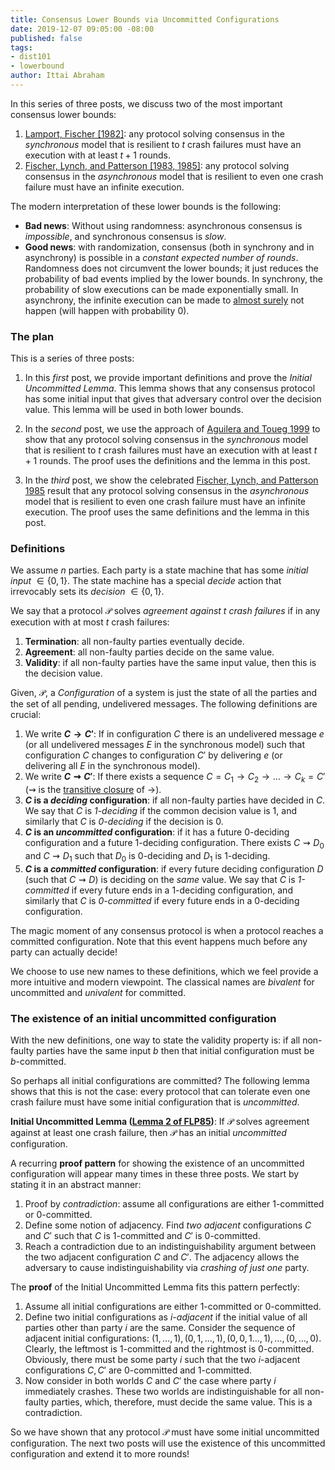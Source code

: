 ```yaml
---
title: Consensus Lower Bounds via Uncommitted Configurations
date: 2019-12-07 09:05:00 -08:00
published: false
tags:
- dist101
- lowerbound
author: Ittai Abraham
---
```


In this series of three posts, we discuss two of the most important consensus lower bounds:
1. [Lamport, Fischer \[1982\]](https://groups.csail.mit.edu/tds/papers/Lynch/jacm85.pdf): any protocol solving consensus in the *synchronous* model that is resilient to $t$ crash failures must have an execution with at least $t+1$ rounds.
2. [Fischer, Lynch, and Patterson \[1983, 1985\]](https://lamport.azurewebsites.net/pubs/trans.pdf): any protocol solving consensus in the *asynchronous* model that is resilient to even one crash failure must have an infinite execution.

The modern interpretation of these lower bounds is the following:
* **Bad news**: Without using randomness: asynchronous consensus is *impossible*, and synchronous consensus is *slow*.
* **Good news**: with randomization, consensus (both in synchrony and in asynchrony) is possible in a *constant expected number of rounds*. Randomness does not circumvent the lower bounds; it just reduces the probability of bad events implied by the lower bounds. In synchrony, the probability of slow executions can be made exponentially small. In asynchrony, the infinite execution can be made to [almost surely](https://en.wikipedia.org/wiki/Almost_surely) not happen (will happen with probability $0$).


### The plan

This is a series of three posts:
1. In this *first* post, we provide important definitions and prove the  *Initial Uncommitted Lemma*. This lemma shows that any consensus protocol has some initial input that gives that adversary control over the decision value. This lemma will be used in both lower bounds.

2. In the *second* post, we use the approach of [Aguilera and Toueg 1999](http://citeseerx.ist.psu.edu/viewdoc/download?doi=10.1.1.22.402&rep=rep1&type=pdf) to show that any protocol solving consensus in the *synchronous* model that is resilient to $t$ crash failures must have an execution with at least $t+1$ rounds. The proof uses the definitions and the lemma in this post.

3. In the *third* post, we show the celebrated [Fischer, Lynch, and Patterson 1985](https://lamport.azurewebsites.net/pubs/trans.pdf) result that any protocol solving consensus in the *asynchronous* model that is resilient to even one crash failure must have an infinite execution. The proof uses the same definitions and the lemma in this post.




### Definitions
We assume $n$ parties. Each party is a state machine that has some *initial input* $\in \{0,1\}$. The state machine has a special *decide* action that irrevocably sets its *decision* $\in \{0,1\}$.

We say that a protocol $\mathcal{P}$ solves *agreement against $t$ crash failures* if in any execution with at most $t$ crash failures:
1. **Termination**: all non-faulty parties eventually decide.
2. **Agreement**: all non-faulty parties decide on the same value.
3. **Validity**: if all non-faulty parties have the same input value, then this is the decision value.



Given, $\mathcal{P}$, a *Configuration* of a system is just the state of all the parties and the set of all pending, undelivered messages. The following definitions are crucial:

1. We write **$C \rightarrow C'$**: If in configuration $C$ there is an undelivered message $e$ (or all undelivered messages $E$ in the synchronous model) such that configuration $C$ changes to configuration $C'$ by delivering $e$ (or delivering all $E$ in the synchronous model).
2. We write **$C \rightsquigarrow C'$**: If there exists a sequence $C = C_1 \rightarrow C_2 \rightarrow \dots \rightarrow C_k=C'$ ($\rightsquigarrow$ is the [transitive closure](https://en.wikipedia.org/wiki/Transitive_closure) of $\rightarrow$).
3. **$C$ is a *deciding* configuration**:  if all non-faulty parties have decided in $C$. We say that $C$ is  *1-deciding* if the common decision value is 1, and similarly that $C$ is *0-deciding* if the decision is 0.
4. **$C$ is an *uncommitted* configuration**:  if it has a future 0-deciding configuration and a future 1-deciding configuration. There exists $C \rightsquigarrow D_0$ and $C \rightsquigarrow D_1$ such that $D_0$ is 0-deciding  and $D_1$ is 1-deciding.
5. **$C$ is a *committed* configuration**: if every future deciding configuration $D$ (such that $C \rightsquigarrow D$) is deciding on the *same* value. We say that $C$ is *1-committed* if every future ends in a 1-deciding configuration, and similarly that $C$ is *0-committed* if every future ends in a 0-deciding configuration.


The magic moment of any consensus protocol is when a protocol reaches a committed configuration. Note that this event happens much before any party can actually decide!


We choose to use new names to these definitions, which we feel provide a more intuitive and modern viewpoint. The classical names are *bivalent* for uncommitted and *univalent* for committed.




### The existence of an initial uncommitted configuration

With the new definitions, one way to state the validity property is: if all non-faulty parties have the same input $b$ then that initial configuration must be $b$-committed.

So perhaps all initial configurations are committed? The following lemma shows that this is not the case: every protocol that can tolerate even one crash failure must have some initial configuration that is *uncommitted*.

**Initial Uncommitted Lemma ([Lemma 2 of FLP85](https://lamport.azurewebsites.net/pubs/trans.pdf))**: If $\mathcal{P}$ solves agreement against at least one crash failure, then $\mathcal{P}$ has an initial *uncommitted* configuration.

A recurring  **proof pattern** for showing the existence of an uncommitted configuration will appear many times in these three posts. We start by stating it in an abstract manner:
1. Proof by *contradiction*: assume all configurations are either 1-committed or 0-committed.
2. Define some notion of adjacency. Find *two adjacent* configurations $C$ and $C'$ such that $C$ is 1-committed and $C'$ is 0-committed.
3. Reach a contradiction due to an indistinguishability argument between the two adjacent configuration $C$ and $C'$. The adjacency allows the adversary to cause indistinguishability via *crashing of just one* party.

The **proof** of the Initial Uncommitted Lemma fits this pattern perfectly:
1. Assume all initial configurations are either 1-committed or 0-committed.
2. Define two initial configurations as *$i$-adjacent* if the initial value of all parties other than party $i$ are the same. Consider the sequence of adjacent initial configurations: $(1,\dots,1),(0,1,\dots,1),(0,0,1\dots,1),\dots,(0,\dots,0)$. Clearly, the leftmost is 1-committed and the rightmost is 0-committed. Obviously, there must be some party $i$ such that the two $i$-adjacent configurations $C,C'$ are 0-committed and 1-committed.
3. Now consider in both worlds $C$ and $C'$ the case where party $i$ immediately crashes. These two worlds are indistinguishable for all non-faulty parties, which, therefore, must decide the same value. This is a contradiction.

So we have shown that any protocol $\mathcal{P}$ must have some initial uncommitted configuration. The next two posts will use the existence of this uncommitted configuration and extend it to more rounds!

